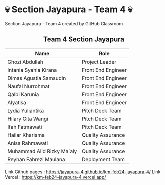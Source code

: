 # 💀 Section Jayapura - Team 4 💀
Section Jayapura - Team 4 created by GitHub Classroom

## <div align="center"> Team 4 Section Jayapura
| Name                        | Role                |
|-----------------------------| --------------------|
| Ghozi Abdullah              | Project Leader      |
| Intania Syahla Kirana       | Front End Engineer  |
| Dimas Agustia Samsudin      | Front End Engineer  |
| Naufal Nurrohmat            | Front End Engineer  |
| Qalbi Karunia               | Front End Engineer  |
| Alyatisa                    | Front End Engineer  |
| Lydia Yuliantika            | Pitch Deck Team     |
| Hilary Gita Wangi           | Pitch Deck Team     |
| Ifah Fatmawati              | Pitch Deck Team     |
| Hailar Kharisma             | Quality Assurance   |
| Anisa Rahmawati             | Quality Assurance   |
| Muhammad Alid Rizky Ma`aly  | Quality Assurance   |
| Reyhan Fahrezi Maulana      | Deployment Team     |

Link Github pages : https://jayapura-4.github.io/km-feb24-jayapura-4/
Link Vercel : https://km-feb24-jayapura-4.vercel.app/
